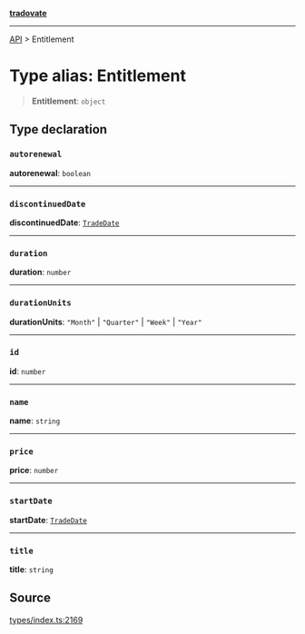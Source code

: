 [**tradovate**](../README.md)

***

[API](../API.md) > Entitlement

# Type alias: Entitlement

> **Entitlement**: `object`

## Type declaration

### `autorenewal`

**autorenewal**: `boolean`

***

### `discontinuedDate`

**discontinuedDate**: [`TradeDate`](type-alias.TradeDate.md)

***

### `duration`

**duration**: `number`

***

### `durationUnits`

**durationUnits**: `"Month"` \| `"Quarter"` \| `"Week"` \| `"Year"`

***

### `id`

**id**: `number`

***

### `name`

**name**: `string`

***

### `price`

**price**: `number`

***

### `startDate`

**startDate**: [`TradeDate`](type-alias.TradeDate.md)

***

### `title`

**title**: `string`

## Source

[types/index.ts:2169](https://github.com/cgilly2fast/tradovate-typescript/blob/b1caea5/src/types/index.ts#L2169)
